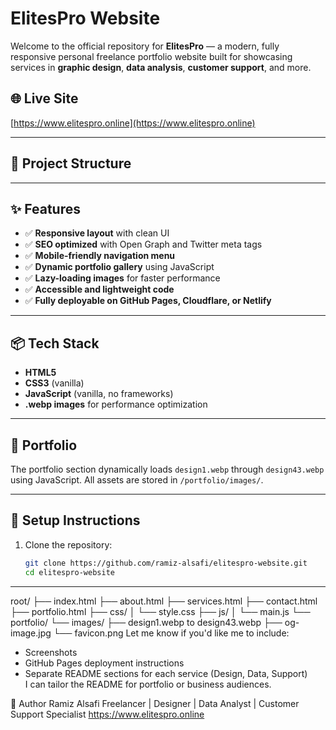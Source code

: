 # ElitesPro Website

Welcome to the official repository for **ElitesPro** — a modern, fully responsive personal freelance portfolio website built for showcasing services in **graphic design**, **data analysis**, **customer support**, and more.

## 🌐 Live Site
[https://www.elitespro.online](https://www.elitespro.online)

---

## 📁 Project Structure


---

## ✨ Features

- ✅ **Responsive layout** with clean UI
- ✅ **SEO optimized** with Open Graph and Twitter meta tags
- ✅ **Mobile-friendly navigation menu**
- ✅ **Dynamic portfolio gallery** using JavaScript
- ✅ **Lazy-loading images** for faster performance
- ✅ **Accessible and lightweight code**
- ✅ **Fully deployable on GitHub Pages, Cloudflare, or Netlify**

---

## 📦 Tech Stack

- **HTML5**
- **CSS3** (vanilla)
- **JavaScript** (vanilla, no frameworks)
- **.webp images** for performance optimization

---

## 📸 Portfolio

The portfolio section dynamically loads `design1.webp` through `design43.webp` using JavaScript. All assets are stored in `/portfolio/images/`.

---

## 🔧 Setup Instructions

1. Clone the repository:
   ```bash
   git clone https://github.com/ramiz-alsafi/elitespro-website.git
   cd elitespro-website


---
root/
├── index.html
├── about.html
├── services.html
├── contact.html
├── portfolio.html
├── css/
│ └── style.css
├── js/
│ └── main.js
└── portfolio/
└── images/
├── design1.webp to design43.webp
├── og-image.jpg
└── favicon.png
Let me know if you'd like me to include:
- Screenshots
- GitHub Pages deployment instructions
- Separate README sections for each service (Design, Data, Support)  
I can tailor the README for portfolio or business audiences.

🧠 Author
Ramiz Alsafi
Freelancer | Designer | Data Analyst | Customer Support Specialist
https://www.elitespro.online

